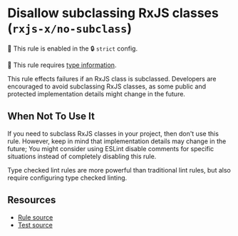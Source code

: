 # Disallow subclassing RxJS classes (`rxjs-x/no-subclass`)

💼 This rule is enabled in the 🔒 `strict` config.

💭 This rule requires [type information](https://typescript-eslint.io/linting/typed-linting).

<!-- end auto-generated rule header -->

This rule effects failures if an RxJS class is subclassed. Developers are encouraged to avoid subclassing RxJS classes, as some public and protected implementation details might change in the future.

## When Not To Use It

If you need to subclass RxJS classes in your project, then don't use this rule.
However, keep in mind that implementation details may change in the future;
You might consider using ESLint disable comments for specific situations
instead of completely disabling this rule.

Type checked lint rules are more powerful than traditional lint rules, but also require configuring type checked linting.

## Resources

- [Rule source](https://github.com/JasonWeinzierl/eslint-plugin-rxjs-x/blob/main/src/rules/no-subclass.ts)
- [Test source](https://github.com/JasonWeinzierl/eslint-plugin-rxjs-x/blob/main/tests/rules/no-subclass.test.ts)
